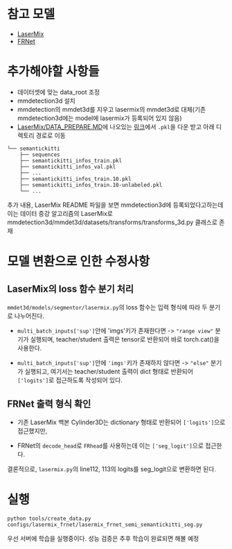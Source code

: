 # 참고 모델
- [LaserMix](https://github.com/ldkong1205/LaserMix)
- [FRNet](https://github.com/Xiangxu-0103/FRNet)


# 추가해야할 사항들 
- 데이터셋에 맞는 data_root 조정
- mmdetection3d 설치
- mmdetection의 mmdet3d를 지우고 lasermix의 mmdet3d로 대체(기존 mmdetection3d에는 model에 lasermix가 등록되어 있지 않음)
- [LaserMix/DATA_PREPARE.MD](https://github.com/ldkong1205/LaserMix/blob/main/docs/DATA_PREPARE.md)에 나오있는 [링크](https://drive.google.com/drive/folders/1PInw2Wvt-vgNzOxlSd2EiDANrTsWV7w1)에서 ```.pkl```을 다운 받고 아래 디렉토리 경로로 이동

```
└── semantickitti
    ├── sequences
    ├── semantickitti_infos_train.pkl
    ├── semantickitti_infos_val.pkl
    ├── ...
    ├── semantickitti_infos_train.10.pkl
    ├── semantickitti_infos_train.10-unlabeled.pkl
    └── ...
```
추가 내용, LaserMix README 파일을 보면 mmdetection3d에 등록되었다고하는데 이는 데이터 증강 알고리즘의 LaserMix로 mmdetection3d/mmdet3d/datasets/transforms/transforms_3d.py 클래스로 존재

# 모델 변환으로 인한 수정사항
## LaserMix의 loss 함수 분기 처리
```mmdet3d/models/segmentor/lasermix.py```의 loss 함수는 입력 형식에 따라 두 분기로 나누어진다.

- ```multi_batch_inputs['sup']```안에 'imgs'키가 존재한다면
 -> ```"range view"``` 분기가 실행되며, teacher/student 출력은 tensor로 반환되어 바로 torch.cat()을 사용한다.

- ```multi_batch_inputs['sup']```안에 ```'imgs'```키가 존재하지 않다면
 -> ```"else"``` 분기가 실행되고, 여기서는 teacher/student 출력이 dict 형태로 반환되어 ```['logits']```로 접근하도록 작성되어 있다.

## FRNet 출력 형식 확인
- 기존 LaserMix 백본 Cylinder3D는 dictionary 형태로 반환되어 ```['logits']```으로 접근했지만,

- FRNet의 ```decode_head```로 ```FRhead```를 사용하는데 이는 ```['seg_logit']```으로 접근한다. 

결론적으로, ```lasermix.py```의 line112, 113의 logits를 seg_logit으로 변환하면 된다.

# 실행
```
python tools/create_data.py configs/lasermix_frnet/lasermix_frnet_semi_semantickitti_seg.py
```
우선 서버에 학습을 실행중이다. 성능 검증은 추후 학습이 완료되면 해볼 예정


